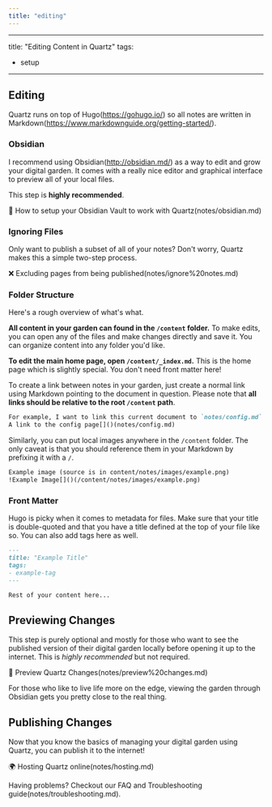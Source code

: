 ```yaml
---
title: "editing"
---
```


---
title: "Editing Content in Quartz"
tags:
- setup
---

## Editing 
Quartz runs on top of Hugo[]()(https://gohugo.io/) so all notes are written in Markdown[]()(https://www.markdownguide.org/getting-started/).

### Obsidian
I recommend using Obsidian[]()(http://obsidian.md/) as a way to edit and grow your digital garden. It comes with a really nice editor and graphical interface to preview all of your local files.

This step is **highly recommended**.

🔗 How to setup your Obsidian Vault to work with Quartz[]()(notes/obsidian.md)

### Ignoring Files
Only want to publish a subset of all of your notes? Don't worry, Quartz makes this a simple two-step process.

❌ Excluding pages from being published[]()(notes/ignore%20notes.md)

### Folder Structure
Here's a rough overview of what's what.

**All content in your garden can found in the `/content` folder.** To make edits, you can open any of the files and make changes directly and save it. You can organize content into any folder you'd like.

**To edit the main home page, open `/content/_index.md`.** This is the home page which is slightly special. You don't need front matter here!

To create a link between notes in your garden, just create a normal link using Markdown pointing to the document in question. Please note that **all links should be relative to the root `/content` path**. 

```markdown
For example, I want to link this current document to `notes/config.md`.
A link to the config page[]()(notes/config.md)
```

Similarly, you can put local images anywhere in the `/content` folder. The only caveat is that you should reference them in your Markdown by prefixing it with a `/`.

```markdown
Example image (source is in content/notes/images/example.png)
!Example Image[]()(/content/notes/images/example.png)
```

### Front Matter
Hugo is picky when it comes to metadata for files. Make sure that your title is double-quoted and that you have a title defined at the top of your file like so. You can also add tags here as well.

```markdown
---
title: "Example Title"
tags:
- example-tag
---

Rest of your content here...
```

## Previewing Changes
This step is purely optional and mostly for those who want to see the published version of their digital garden locally before opening it up to the internet. This is *highly recommended* but not required.

👀 Preview Quartz Changes[]()(notes/preview%20changes.md)

For those who like to live life more on the edge, viewing the garden through Obsidian gets you pretty close to the real thing.

## Publishing Changes
Now that you know the basics of managing your digital garden using Quartz, you can publish it to the internet!

🌍 Hosting Quartz online![]()(notes/hosting.md)

Having problems? Checkout our FAQ and Troubleshooting guide[]()(notes/troubleshooting.md).
